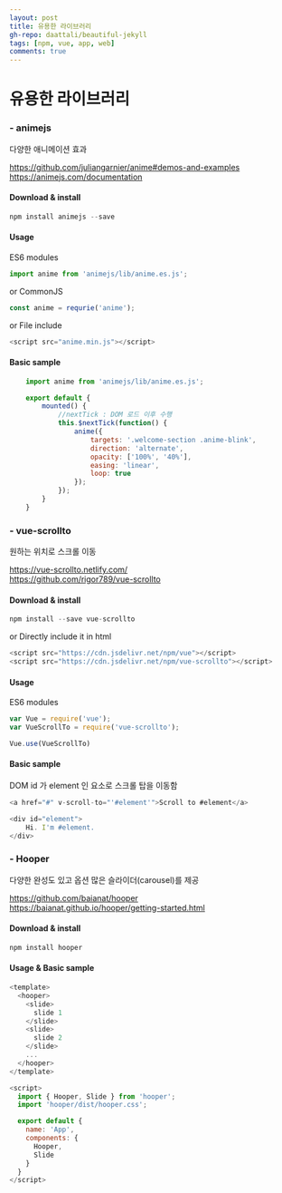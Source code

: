 ```yaml
---  
layout: post
title: 유용한 라이브러리
gh-repo: daattali/beautiful-jekyll
tags: [npm, vue, app, web]
comments: true
---  
```


# 유용한 라이브러리

### - animejs

다양한 애니메이션 효과

https://github.com/juliangarnier/anime#demos-and-examples  
https://animejs.com/documentation

#### Download & install
```javascript
npm install animejs --save
```

#### Usage
ES6 modules
```javascript
import anime from 'animejs/lib/anime.es.js';
```
or CommonJS
```javascript
const anime = requrie('anime');
```
or File include
```javascript
<script src="anime.min.js"></script>
```

#### Basic sample
```javascript
    import anime from 'animejs/lib/anime.es.js';

    export default {
        mounted() {
            //nextTick : DOM 로드 이후 수행
            this.$nextTick(function() {
                anime({
                    targets: '.welcome-section .anime-blink',
                    direction: 'alternate',
                    opacity: ['100%', '40%'],
                    easing: 'linear',
                    loop: true
                });
            });
        }
    }
```
  
### - vue-scrollto

원하는 위치로 스크롤 이동

https://vue-scrollto.netlify.com/  
https://github.com/rigor789/vue-scrollto

#### Download & install
```javascript
npm install --save vue-scrollto
```
or Directly include it in html
```javascript
<script src="https://cdn.jsdelivr.net/npm/vue"></script>
<script src="https://cdn.jsdelivr.net/npm/vue-scrollto"></script>
```

#### Usage
ES6 modules
```javascript
var Vue = require('vue');
var VueScrollTo = require('vue-scrollto');

Vue.use(VueScrollTo)
```

#### Basic sample
DOM id 가 element 인 요소로 스크롤 탑을 이동함
```javascript
<a href="#" v-scroll-to="'#element'">Scroll to #element</a>

<div id="element">
    Hi. I'm #element.
</div>
```

### - Hooper

다양한 완성도 있고 옵션 많은 슬라이더(carousel)를 제공

https://github.com/baianat/hooper  
https://baianat.github.io/hooper/getting-started.html

#### Download & install
```javascript
npm install hooper
```

#### Usage & Basic sample
```javascript
<template>
  <hooper>
    <slide>
      slide 1
    </slide>
    <slide>
      slide 2
    </slide>
    ...
  </hooper>
</template>

<script>
  import { Hooper, Slide } from 'hooper';
  import 'hooper/dist/hooper.css';

  export default {
    name: 'App',
    components: {
      Hooper,
      Slide
    }
  }
</script>
```

